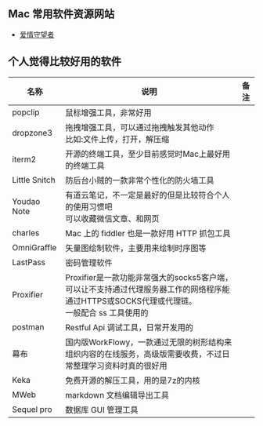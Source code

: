 ## Mac 常用软件资源网站

- [爱情守望者](https://www.waitsun.com/)

## 个人觉得比较好用的软件

|名称|说明|备注|
|-|-|-|
|popclip| 鼠标增强工具，非常好用||
|dropzone3|拖拽增强工具，可以通过拖拽触发其他动作<br>比如:文件上传，打开，解压缩||
|iterm2|开源的终端工具，至少目前感觉时Mac上最好用的终端工具||
|Little Snitch|防后台小贼的一款非常个性化的防火墙工具||
|Youdao Note|有道云笔记，不一定是最好的但是比较符合个人的使用习惯吧<br>可以收藏微信文章、和网页||
|charles|Mac 上的 fiddler 也是一款好用 HTTP 抓包工具||
|OmniGraffle|矢量图绘制软件，主要用来绘制时序图等||
|LastPass|密码管理软件||
|Proxifier|Proxifier是一款功能非常强大的socks5客户端，可以让不支持通过代理服务器工作的网络程序能通过HTTPS或SOCKS代理或代理链。<br>一般配合 ss 工具使用的||
|postman|Restful Api 调试工具，日常开发用的||
|幕布|国内版WorkFlowy，一款通过无限的树形结构来组织内容的在线服务，高级版需要收费，不过日常整理学习资料时真的很好用||
|Keka|免费开源的解压工具，用的是7z的内核||
|MWeb|markdown 文档编辑导出工具||
|Sequel pro|数据库 GUI 管理工具||